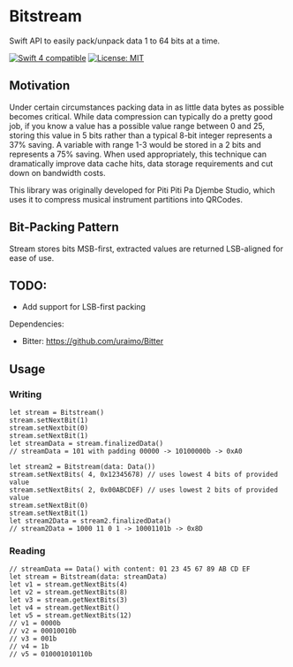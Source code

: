 # Bitstream
Swift API to easily pack/unpack data 1 to 64 bits at a time.

<p>
<a href="https://developer.apple.com/swift"><img src="https://img.shields.io/badge/Swift4-compatible-orange.svg?style=flat" alt="Swift 4 compatible" /></a>
<a href="https://raw.githubusercontent.com/ekscrypto/Bitstream/master/LICENSE"><img src="http://img.shields.io/badge/license-MIT-blue.svg?style=flat" alt="License: MIT" /></a>
</p>

## Motivation
Under certain circumstances packing data in as little data bytes as possible becomes critical.  While data compression can typically do a pretty good job, if you know a value has a possible value range between 0 and 25, storing this value in 5 bits rather than a typical 8-bit integer represents a 37% saving.  A variable with range 1-3 would be stored in a 2 bits and represents a 75% saving.  When used appropriately, this technique can dramatically improve data cache hits, data storage requirements and cut down on bandwidth costs.

This library was originally developed for Piti Piti Pa Djembe Studio, which uses it to compress musical instrument partitions into QRCodes.

## Bit-Packing Pattern
Stream stores bits MSB-first, extracted values are returned LSB-aligned for ease of use.

## TODO:
* Add support for LSB-first packing

Dependencies:
- Bitter: https://github.com/uraimo/Bitter

## Usage

### Writing
    let stream = Bitstream()
    stream.setNextBit(1)
    stream.setNextbit(0)
    stream.setNextBit(1)
    let streamData = stream.finalizedData()
    // streamData = 101 with padding 00000 -> 10100000b -> 0xA0

    let stream2 = Bitstream(data: Data())
    stream.setNextBits( 4, 0x12345678) // uses lowest 4 bits of provided value
    stream.setNextBits( 2, 0x00ABCDEF) // uses lowest 2 bits of provided value
    stream.setNextBit(0)
    stream.setNextBit(1)
    let stream2Data = stream2.finalizedData()
    // stream2Data = 1000 11 0 1 -> 10001101b -> 0x8D

### Reading

    // streamData == Data() with content: 01 23 45 67 89 AB CD EF
    let stream = Bitstream(data: streamData)
    let v1 = stream.getNextBits(4)
    let v2 = stream.getNextBits(8)
    let v3 = stream.getNextBits(3)
    let v4 = stream.getNextBit()
    let v5 = stream.getNextBits(12)
    // v1 = 0000b
    // v2 = 00010010b
    // v3 = 001b
    // v4 = 1b
    // v5 = 010001010110b
